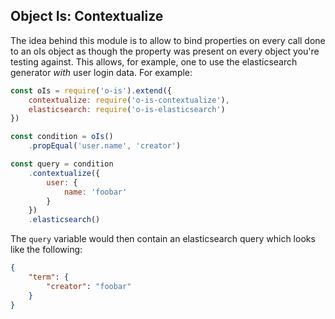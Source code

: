 ## Object Is: Contextualize
The idea behind this module is to allow to bind properties on
every call done to an oIs object as though the property was
present on every object you're testing against. This allows,
for example, one to use the elasticsearch generator _with_
user login data. For example:

```javascript
const oIs = require('o-is').extend({
	contextualize: require('o-is-contextualize'),
	elasticsearch: require('o-is-elasticsearch')
})

const condition = oIs()
	.propEqual('user.name', 'creator')

const query = condition
	.contextualize({
		user: {
			name: 'foobar'
		}
	})
	.elasticsearch()

```

The `query` variable would then contain an elasticsearch query which looks
like the following:
```json
{
	"term": {
		"creator": "foobar"
	}
}
```
